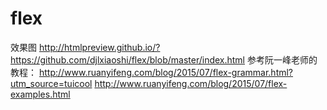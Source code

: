 # flex
效果图 http://htmlpreview.github.io/?https://github.com/djlxiaoshi/flex/blob/master/index.html
参考阮一峰老师的教程：
http://www.ruanyifeng.com/blog/2015/07/flex-grammar.html?utm_source=tuicool
http://www.ruanyifeng.com/blog/2015/07/flex-examples.html
